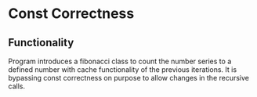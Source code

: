 # Const Correctness

## Functionality

Program introduces a fibonacci class to count the number series to a defined number with cache functionality of the previous iterations. It is bypassing const correctness on purpose to allow changes in the recursive calls.
